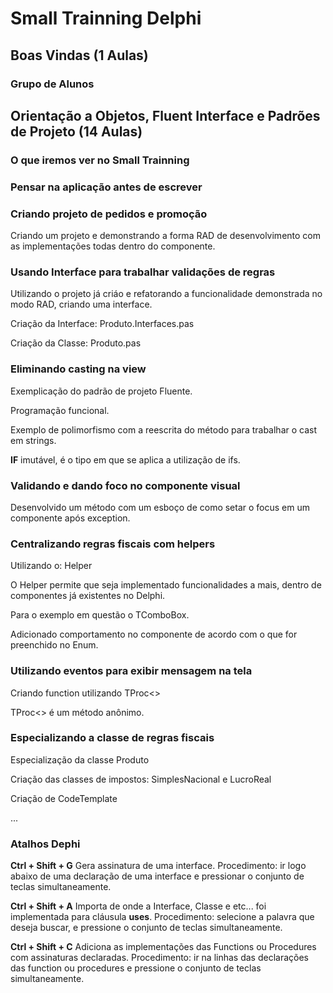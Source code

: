 # Small Trainning Delphi

## Boas Vindas (1 Aulas)

### Grupo de Alunos

## Orientação a Objetos, Fluent Interface e Padrões de Projeto (14 Aulas)

### O que iremos ver no Small Trainning

### Pensar na aplicação antes de escrever

### Criando projeto de pedidos e promoção

  Criando um projeto e demonstrando a forma RAD de desenvolvimento com as implementações todas dentro do componente.

### Usando Interface para trabalhar validações de regras

  Utilizando o projeto já criáo e refatorando a funcionalidade demonstrada no modo RAD, criando uma interface.
  
  Criação da Interface: Produto.Interfaces.pas
  
  Criação da Classe: Produto.pas

### Eliminando casting na view

  Exemplicação do padrão de projeto Fluente.

  Programação funcional.

  Exemplo de polimorfismo com a reescrita do método para trabalhar o cast em strings.

  **IF** imutável, é o tipo em que se aplica a utilização de ifs.


### Validando e dando foco no componente visual

  Desenvolvido um método com um esboço de como setar o focus em um componente após exception.

### Centralizando regras fiscais com helpers

  Utilizando o: Helper

  O Helper permite que seja implementado funcionalidades a mais, dentro de componentes já existentes no Delphi. 
  
  Para o exemplo em questão o TComboBox.

  Adicionado comportamento no componente de acordo com o que for preenchido no Enum.

### Utilizando eventos para exibir mensagem na tela

  Criando function utilizando TProc<>

  TProc<> é um método anônimo.

### Especializando a classe de regras fiscais

  Especialização da classe Produto

  Criação das classes de impostos:
  SimplesNacional e LucroReal

  Criação de CodeTemplate

  ...


### Atalhos Dephi

  **Ctrl + Shift + G** Gera assinatura de uma interface. Procedimento: ir logo abaixo de uma declaração de uma interface e pressionar o conjunto de teclas simultaneamente.

  **Ctrl + Shift + A** Importa de onde a Interface, Classe e etc... foi implementada para cláusula **uses**. Procedimento: selecione a palavra que deseja buscar, e pressione o conjunto de teclas simultaneamente.

  **Ctrl + Shift + C** Adiciona as implementações das  Functions ou Procedures com assinaturas declaradas. Procedimento: ir na linhas das declarações das function ou procedures e pressione o conjunto de teclas simultaneamente.
